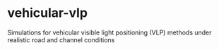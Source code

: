 # vehicular-vlp
Simulations for vehicular visible light positioning (VLP) methods under realistic road and channel conditions
